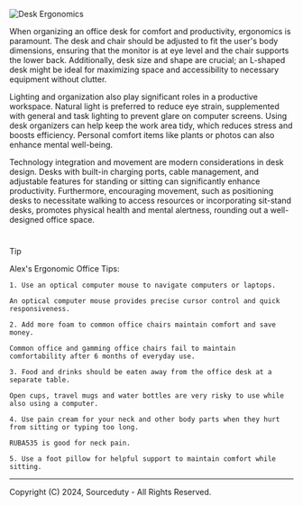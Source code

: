 ![Desk Ergonomics](https://github.com/sourceduty/Office_Comfort/assets/123030236/302d758e-7149-479a-aab0-e7f17804e7a8)

When organizing an office desk for comfort and productivity, ergonomics is paramount. The desk and chair should be adjusted to fit the user's body dimensions, ensuring that the monitor is at eye level and the chair supports the lower back. Additionally, desk size and shape are crucial; an L-shaped desk might be ideal for maximizing space and accessibility to necessary equipment without clutter.

Lighting and organization also play significant roles in a productive workspace. Natural light is preferred to reduce eye strain, supplemented with general and task lighting to prevent glare on computer screens. Using desk organizers can help keep the work area tidy, which reduces stress and boosts efficiency. Personal comfort items like plants or photos can also enhance mental well-being.

Technology integration and movement are modern considerations in desk design. Desks with built-in charging ports, cable management, and adjustable features for standing or sitting can significantly enhance productivity. Furthermore, encouraging movement, such as positioning desks to necessitate walking to access resources or incorporating sit-stand desks, promotes physical health and mental alertness, rounding out a well-designed office space.

#

> [!TIP]
> Alex's Ergonomic Office Tips:
> ```
> 1. Use an optical computer mouse to navigate computers or laptops.
> 
> An optical computer mouse provides precise cursor control and quick responsiveness.
> 
> 2. Add more foam to common office chairs maintain comfort and save money.
> 
> Common office and gamming office chairs fail to maintain comfortability after 6 months of everyday use.
> 
> 3. Food and drinks should be eaten away from the office desk at a separate table.
> 
> Open cups, travel mugs and water bottles are very risky to use while also using a computer.
> 
> 4. Use pain cream for your neck and other body parts when they hurt from sitting or typing too long.
> 
> RUBA535 is good for neck pain.
> 
> 5. Use a foot pillow for helpful support to maintain comfort while sitting.
> ```

***
Copyright (C) 2024, Sourceduty - All Rights Reserved.
